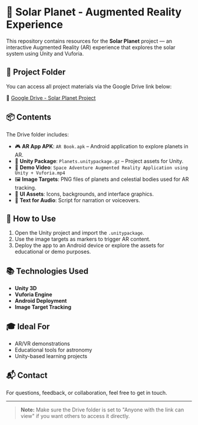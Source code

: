 # 🌌 Solar Planet - Augmented Reality Experience

This repository contains resources for the **Solar Planet** project — an interactive Augmented Reality (AR) experience that explores the solar system using Unity and Vuforia.

## 📂 Project Folder

You can access all project materials via the Google Drive link below:

🔗 [Google Drive - Solar Planet Project](https://drive.google.com/drive/folders/1EZsDjucvnOdHbPJNuLDCa2ZDU-jNQnY3)

## 📦 Contents

The Drive folder includes:

- 🎮 **AR App APK**: `AR Book.apk` – Android application to explore planets in AR.
- 🧩 **Unity Package**: `Planets.unitypackage.gz` – Project assets for Unity.
- 🎥 **Demo Video**: `Space Adventure Augmented Reality Application using Unity + Vuforia.mp4`
- 🖼️ **Image Targets**: PNG files of planets and celestial bodies used for AR tracking.
- 🎨 **UI Assets**: Icons, backgrounds, and interface graphics.
- 📝 **Text for Audio**: Script for narration or voiceovers.

## 🚀 How to Use

1. Open the Unity project and import the `.unitypackage`.
2. Use the image targets as markers to trigger AR content.
3. Deploy the app to an Android device or explore the assets for educational or demo purposes.

## 📚 Technologies Used

- **Unity 3D**
- **Vuforia Engine**
- **Android Deployment**
- **Image Target Tracking**

## 🎓 Ideal For

- AR/VR demonstrations
- Educational tools for astronomy
- Unity-based learning projects

## 📬 Contact

For questions, feedback, or collaboration, feel free to get in touch.

---

> **Note:** Make sure the Drive folder is set to "Anyone with the link can view" if you want others to access it directly.
